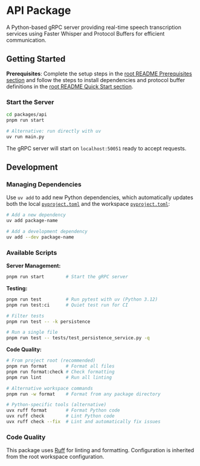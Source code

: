 # API Package

A Python-based gRPC server providing real-time speech transcription services using Faster Whisper and Protocol Buffers for efficient communication.

## Getting Started

**Prerequisites**: Complete the setup steps in the [root README Prerequisites section](https://github.com/Memory-Experience/momento/blob/main/README.md#prerequisites) and follow the steps to install dependencies and protocol buffer definitions in the [root README Quick Start section](https://github.com/Memory-Experience/momento/blob/main/README.md#quick-start).

### Start the Server

```bash
cd packages/api
pnpm run start

# Alternative: run directly with uv
uv run main.py
```

The gRPC server will start on `localhost:50051` ready to accept requests.

## Development

### Managing Dependencies

Use `uv add` to add new Python dependencies, which automatically updates both the local [`pyproject.toml`](https://github.com/Memory-Experience/momento/blob/main/packages/api/pyproject.toml) and the workspace [`pyproject.toml`](https://github.com/Memory-Experience/momento/blob/main/pyproject.toml):

```bash
# Add a new dependency
uv add package-name

# Add a development dependency
uv add --dev package-name
```

### Available Scripts

**Server Management:**

```bash
pnpm run start        # Start the gRPC server
```

**Testing:**

```bash
pnpm run test         # Run pytest with uv (Python 3.12)
pnpm run test:ci      # Quiet test run for CI

# Filter tests
pnpm run test -- -k persistence

# Run a single file
pnpm run test -- tests/test_persistence_service.py -q
```

**Code Quality:**

```bash
# From project root (recommended)
pnpm run format       # Format all files
pnpm run format:check # Check formatting
pnpm run lint         # Run all linting

# Alternative workspace commands
pnpm run -w format    # Format from any package directory

# Python-specific tools (alternative)
uvx ruff format       # Format Python code
uvx ruff check        # Lint Python code
uvx ruff check --fix  # Lint and automatically fix issues
```

### Code Quality

This package uses [Ruff](https://docs.astral.sh/ruff/) for linting and formatting. Configuration is inherited from the root workspace configuration.
